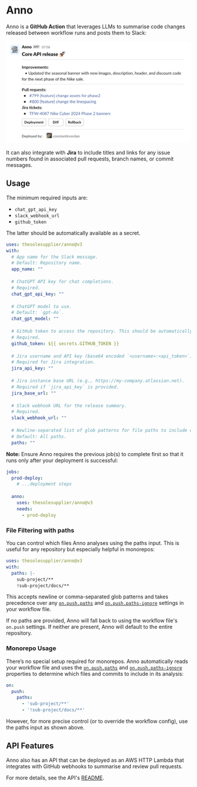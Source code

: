 # **Anno**
Anno is a **GitHub Action** that leverages LLMs to summarise code changes released between workflow runs and posts them to Slack:

<img src="docs/release_summary_example.png" alt="Release summary example" width="650">

It can also integrate with **Jira** to include titles and links for any issue numbers found in associated pull requests, branch names, or commit messages.

## **Usage**

The minimum required inputs are:
- `chat_gpt_api_key`
- `slack_webhook_url`
- `github_token`

The latter should be automatically available as a secret.

```yaml
uses: thesolesupplier/anno@v3
with:
  # App name for the Slack message.
  # Default: Repository name.
  app_name: ""

  # ChatGPT API key for chat completions.
  # Required.
  chat_gpt_api_key: ""

  # ChatGPT model to use.
  # Default: `gpt-4o`.
  chat_gpt_model: ""

  # GitHub token to access the repository. This should be automatically available as a secret.
  # Required.
  github_token: ${{ secrets.GITHUB_TOKEN }}

  # Jira username and API key (base64 encoded `<username>:<api_token>`).
  # Required for Jira integration.
  jira_api_key: ""

  # Jira instance base URL (e.g., https://my-company.atlassian.net).
  # Required if `jira_api_key` is provided.
  jira_base_url: ""

  # Slack webhook URL for the release summary.
  # Required.
  slack_webhook_url: ""

  # Newline-separated list of glob patterns for file paths to include or exclude in analysis.
  # Default: All paths.
  paths: ""
```

**Note:** Ensure Anno requires the previous job(s) to complete first so that it runs only after your deployment is successful:

```yaml
jobs:
  prod-deploy:
    # ...deployment steps

  anno:
    uses: thesolesupplier/anno@v3
    needs:
      - prod-deploy
```

### File Filtering with paths

You can control which files Anno analyses using the paths input. This is useful for any repository but especially helpful in monorepos:

```yaml
uses: thesolesupplier/anno@v3
with:
  paths: |-
    sub-project/**
    !sub-project/docs/**
```

This accepts newline or comma-separated glob patterns and takes precedence over any [`on.push.paths`](https://docs.github.com/en/actions/writing-workflows/workflow-syntax-for-github-actions#example-including-paths) and [`on.push.paths-ignore`](https://docs.github.com/en/actions/writing-workflows/workflow-syntax-for-github-actions#example-excluding-paths)  settings in your workflow file.

If no paths are provided, Anno will fall back to using the workflow file's `on.push` settings. If neither are present, Anno will default to the entire repository.

### Monorepo Usage

There’s no special setup required for monorepos. Anno automatically reads your workflow file and uses the [`on.push.paths`](https://docs.github.com/en/actions/writing-workflows/workflow-syntax-for-github-actions#example-including-paths) and [`on.push.paths-ignore`](https://docs.github.com/en/actions/writing-workflows/workflow-syntax-for-github-actions#example-excluding-paths) properties to determine which files and commits to include in its analysis:

```yaml
on:
  push:
    paths:
      - 'sub-project/**'
      - '!sub-project/docs/**'
```

However, for more precise control (or to override the workflow config), use the paths input as shown above.

## API Features

Anno also has an API that can be deployed as an AWS HTTP Lambda that integrates with GitHub webhooks to summarise and review pull requests.

For more details, see the API's [README](api/README.md).